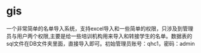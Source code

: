 # gis
一个非常简单的名单导入系统，支持excel导入和一些简单的权限，只涉及到管理员与用户两个权限,主要是给一些培训机构用来导入和转接学生的名单。数据表的sql文件在DB文件夹里面，直接导入即可。初始管理员账号：qhc1，密码：admin
